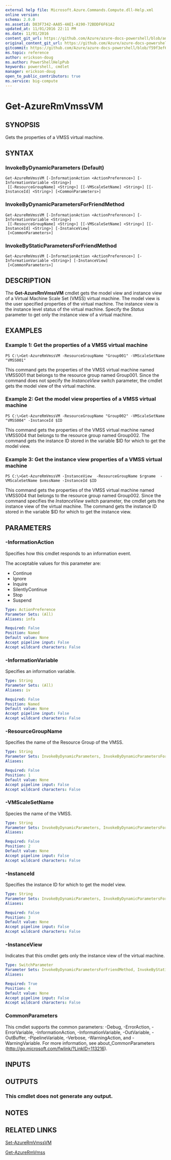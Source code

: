 ```yaml
---
external help file: Microsoft.Azure.Commands.Compute.dll-Help.xml
online version:
schema: 2.0.0
ms.assetid: D83F7342-AA85-4AE1-A190-72BDDF6F61A2
updated_at: 11/01/2016 22:11 PM
ms.date: 11/01/2016
content_git_url: https://github.com/Azure/azure-docs-powershell/blob/anne2017/azureps-cmdlets-docs/ResourceManager/AzureRM.Compute/v1.3.4/Get-AzureRmVmssVM.md
original_content_git_url: https://github.com/Azure/azure-docs-powershell/blob/anne2017/azureps-cmdlets-docs/ResourceManager/AzureRM.Compute/v1.3.4/Get-AzureRmVmssVM.md
gitcommit: https://github.com/Azure/azure-docs-powershell/blob/f59f3ef60bc592383812213e69fd77ba950759ed
ms.topic: reference
author: erickson-doug
ms.author: PowerShellHelpPub
keywords: powershell, cmdlet
manager: erickson-doug
open_to_public_contributors: true
ms.service: big-compute
---
```


# Get-AzureRmVmssVM

## SYNOPSIS
Gets the properties of a VMSS virtual machine.

## SYNTAX

### InvokeByDynamicParameters (Default)
```
Get-AzureRmVmssVM [-InformationAction <ActionPreference>] [-InformationVariable <String>]
 [[-ResourceGroupName] <String>] [[-VMScaleSetName] <String>] [[-InstanceId] <String>] [<CommonParameters>]
```

### InvokeByDynamicParametersForFriendMethod
```
Get-AzureRmVmssVM [-InformationAction <ActionPreference>] [-InformationVariable <String>]
 [[-ResourceGroupName] <String>] [[-VMScaleSetName] <String>] [[-InstanceId] <String>] [-InstanceView]
 [<CommonParameters>]
```

### InvokeByStaticParametersForFriendMethod
```
Get-AzureRmVmssVM [-InformationAction <ActionPreference>] [-InformationVariable <String>] [-InstanceView]
 [<CommonParameters>]
```

## DESCRIPTION
The **Get-AzureRmVmssVM** cmdlet gets the model view and instance view of a Virtual Machine Scale Set (VMSS) virtual machine.
The model view is the user specified properties of the virtual machine.
The instance view is the instance level status of the virtual machine.
Specify the *Status* parameter to get only the instance view of a virtual machine.

## EXAMPLES

### Example 1: Get the properties of a VMSS virtual machine
```
PS C:\>Get-AzureRmVmssVM -ResourceGroupName "Group001" -VMScaleSetName "VMSS001"
```

This command gets the properties of the VMSS virtual machine named VMSS001 that belongs to the resource group named Group001.
Since the command does not specify the *InstanceView* switch parameter, the cmdlet gets the model view of the virtual machine.

### Example 2: Get the model view properties of a VMSS virtual machine
```
PS C:\>Get-AzureRmVmssVM -ResourceGroupName "Group002" -VMScaleSetName "VMSS004" -InstanceId $ID
```

This command gets the properties of the VMSS virtual machine named VMSS004 that belongs to the resource group named Group002.
The command gets the instance ID stored in the variable $ID for which to get the model view.

### Example 3: Get the instance view properties of a VMSS virtual machine
```
PS C:\>Get-AzureRmVmssVM -InstanceView  -ResourceGroupName $rgname  -VMScaleSetName $vmssName -InstanceId $ID
```

This command gets the properties of the VMSS virtual machine named VMSS004 that belongs to the resource group named Group002.
Since the command specifies the *InstanceView* switch parameter, the cmdlet gets the instance view of the virtual machine.
The command gets the instance ID stored in the variable $ID for which to get the instance view.

## PARAMETERS

### -InformationAction
Specifies how this cmdlet responds to an information event.

The acceptable values for this parameter are:

- Continue
- Ignore
- Inquire
- SilentlyContinue
- Stop
- Suspend

```yaml
Type: ActionPreference
Parameter Sets: (All)
Aliases: infa

Required: False
Position: Named
Default value: None
Accept pipeline input: False
Accept wildcard characters: False
```

### -InformationVariable
Specifies an information variable.

```yaml
Type: String
Parameter Sets: (All)
Aliases: iv

Required: False
Position: Named
Default value: None
Accept pipeline input: False
Accept wildcard characters: False
```

### -ResourceGroupName
Specifies the name of the Resource Group of the VMSS.

```yaml
Type: String
Parameter Sets: InvokeByDynamicParameters, InvokeByDynamicParametersForFriendMethod
Aliases: 

Required: False
Position: 1
Default value: None
Accept pipeline input: False
Accept wildcard characters: False
```

### -VMScaleSetName
Species the name of the VMSS.

```yaml
Type: String
Parameter Sets: InvokeByDynamicParameters, InvokeByDynamicParametersForFriendMethod
Aliases: 

Required: False
Position: 2
Default value: None
Accept pipeline input: False
Accept wildcard characters: False
```

### -InstanceId
Specifies the instance ID for which to get the model view.

```yaml
Type: String
Parameter Sets: InvokeByDynamicParameters, InvokeByDynamicParametersForFriendMethod
Aliases: 

Required: False
Position: 3
Default value: None
Accept pipeline input: False
Accept wildcard characters: False
```

### -InstanceView
Indicates that this cmdlet gets only the instance view of the virtual machine.

```yaml
Type: SwitchParameter
Parameter Sets: InvokeByDynamicParametersForFriendMethod, InvokeByStaticParametersForFriendMethod
Aliases: 

Required: True
Position: 4
Default value: None
Accept pipeline input: False
Accept wildcard characters: False
```

### CommonParameters
This cmdlet supports the common parameters: -Debug, -ErrorAction, -ErrorVariable, -InformationAction, -InformationVariable, -OutVariable, -OutBuffer, -PipelineVariable, -Verbose, -WarningAction, and -WarningVariable. For more information, see about_CommonParameters (http://go.microsoft.com/fwlink/?LinkID=113216).

## INPUTS

## OUTPUTS

### This cmdlet does not generate any output.

## NOTES

## RELATED LINKS

[Set-AzureRmVmssVM](./Set-AzureRmVmssVM.md)

[Get-AzureRmVmss](./Get-AzureRmVmss.md)


